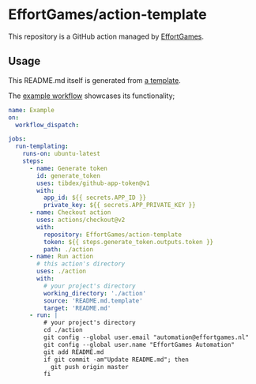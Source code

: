 <!-- README.md is auto-generated from README.md.template -->

# EffortGames/action-template

This repository is a GitHub action managed by [EffortGames](https://github.com/EffortGames).

## Usage

This README.md itself is generated from [a template](README.md.template).

The [example workflow](.github/workflows/example.yml) showcases its functionality;

```yml
name: Example
on:
  workflow_dispatch:

jobs:
  run-templating:
    runs-on: ubuntu-latest
    steps:
      - name: Generate token
        id: generate_token
        uses: tibdex/github-app-token@v1
        with:
          app_id: ${{ secrets.APP_ID }}
          private_key: ${{ secrets.APP_PRIVATE_KEY }}
      - name: Checkout action
        uses: actions/checkout@v2
        with:
          repository: EffortGames/action-template
          token: ${{ steps.generate_token.outputs.token }}
          path: ./action
      - name: Run action
        # this action's directory
        uses: ./action
        with:
          # your project's directory
          working_directory: './action'
          source: 'README.md.template'
          target: 'README.md'
      - run: |
          # your project's directory
          cd ./action
          git config --global user.email "automation@effortgames.nl"
          git config --global user.name "EffortGames Automation"
          git add README.md
          if git commit -am"Update README.md"; then
            git push origin master
          fi

```
